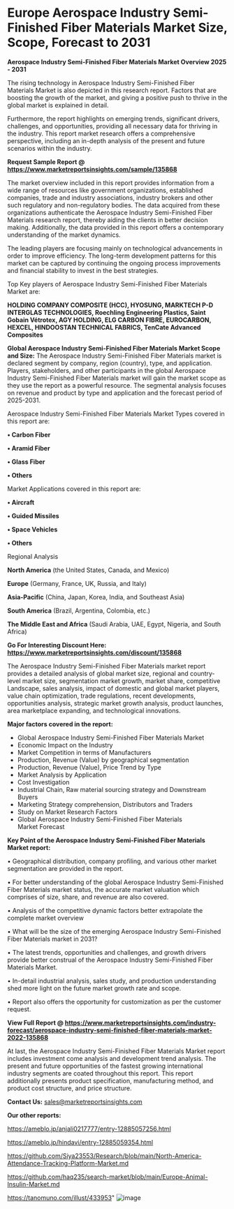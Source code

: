 # Europe Aerospace Industry Semi-Finished Fiber Materials Market Size, Scope, Forecast to 2031

<Strong> Aerospace Industry Semi-Finished Fiber Materials Market Overview 2025 - 2031</strong>

The rising technology in Aerospace Industry Semi-Finished Fiber Materials Market is also depicted in this research report. Factors that are boosting the growth of the market, and giving a positive push to thrive in the global market is explained in detail.

Furthermore, the report highlights on emerging trends, significant drivers, challenges, and opportunities, providing all necessary data for thriving in the industry. This report market research offers a comprehensive perspective, including an in-depth analysis of the present and future scenarios within the industry.

<strong>Request Sample Report @ <a href=https://www.marketreportsinsights.com/sample/135868>https://www.marketreportsinsights.com/sample/135868</a></strong>

The market overview included in this report provides information from a wide range of resources like government organizations, established companies, trade and industry associations, industry brokers and other such regulatory and non-regulatory bodies. The data acquired from these organizations authenticate the Aerospace Industry Semi-Finished Fiber Materials research report, thereby aiding the clients in better decision making. Additionally, the data provided in this report offers a contemporary understanding of the market dynamics.

The leading players are focusing mainly on technological advancements in order to improve efficiency. The long-term development patterns for this market can be captured by continuing the ongoing process improvements and financial stability to invest in the best strategies.

Top Key players of Aerospace Industry Semi-Finished Fiber Materials Market are:

<strong>HOLDING COMPANY COMPOSITE (HCC), HYOSUNG, MARKTECH P-D INTERGLAS TECHNOLOGIES, Roechling Engineering Plastics, Saint Gobain Vétrotex, AGY HOLDING, ELG CARBON FIBRE, EUROCARBON, HEXCEL, HINDOOSTAN TECHNICAL FABRICS, TenCate Advanced Composites</strong>

<strong><b>Global Aerospace Industry Semi-Finished Fiber Materials Market Scope and Size:</b></strong>
The Aerospace Industry Semi-Finished Fiber Materials market is declared segment by company, region (country), type, and application. Players, stakeholders, and other participants in the global Aerospace Industry Semi-Finished Fiber Materials market will gain the market scope as they use the report as a powerful resource. The segmental analysis focuses on revenue and product by type and application and the forecast period of 2025-2031.

Aerospace Industry Semi-Finished Fiber Materials Market Types covered in this report are:

<strong>• Carbon Fiber

• Aramid Fiber

• Glass Fiber

• Others</strong>

Market Applications covered in this report are:

<strong>• Aircraft

• Guided Missiles

• Space Vehicles

• Others</strong> 

Regional Analysis

<strong>North America</strong> (the United States, Canada, and Mexico)

<strong>Europe</strong> (Germany, France, UK, Russia, and Italy)

<strong>Asia-Pacific</strong> (China, Japan, Korea, India, and Southeast Asia)

<strong>South America</strong> (Brazil, Argentina, Colombia, etc.)

<strong>The Middle East and Africa</strong> (Saudi Arabia, UAE, Egypt, Nigeria, and South Africa)

<strong>Go For Interesting Discount Here: <a href=https://www.marketreportsinsights.com/discount/135868>https://www.marketreportsinsights.com/discount/135868</a></strong>

The Aerospace Industry Semi-Finished Fiber Materials market report provides a detailed analysis of global market size, regional and country-level market size, segmentation market growth, market share, competitive Landscape, sales analysis, impact of domestic and global market players, value chain optimization, trade regulations, recent developments, opportunities analysis, strategic market growth analysis, product launches, area marketplace expanding, and technological innovations.

<strong><b>Major factors covered in the report:</b></strong>
<ul>
  <li>Global Aerospace Industry Semi-Finished Fiber Materials Market </li>
  <li>Economic Impact on the Industry</li>
  <li>Market Competition in terms of Manufacturers</li>
  <li>Production, Revenue (Value) by geographical segmentation</li>
  <li>Production, Revenue (Value), Price Trend by Type</li>
  <li>Market Analysis by Application</li>
  <li>Cost Investigation</li>
  <li>Industrial Chain, Raw material sourcing strategy and Downstream Buyers</li>
  <li>Marketing Strategy comprehension, Distributors and Traders</li>
  <li>Study on Market Research Factors</li>
  <li>Global Aerospace Industry Semi-Finished Fiber Materials Market Forecast</li>
</ul>

<strong><b>Key Point of the Aerospace Industry Semi-Finished Fiber Materials Market report:</b></strong>

• Geographical distribution, company profiling, and various other market segmentation are provided in the report.

• For better understanding of the global Aerospace Industry Semi-Finished Fiber Materials market status, the accurate market valuation which comprises of size, share, and revenue are also covered.

• Analysis of the competitive dynamic factors better extrapolate the complete market overview

• What will be the size of the emerging Aerospace Industry Semi-Finished Fiber Materials market in 2031?

• The latest trends, opportunities and challenges, and growth drivers provide better construal of the Aerospace Industry Semi-Finished Fiber Materials Market.

• In-detail industrial analysis, sales study, and production understanding shed more light on the future market growth rate and scope.

• Report also offers the opportunity for customization as per the customer request.

<strong><b>View Full Report @ <a href=https://www.marketreportsinsights.com/industry-forecast/aerospace-industry-semi-finished-fiber-materials-market-2022-135868>https://www.marketreportsinsights.com/industry-forecast/aerospace-industry-semi-finished-fiber-materials-market-2022-135868</a></b></strong>


At last, the Aerospace Industry Semi-Finished Fiber Materials Market report includes investment come analysis and development trend analysis. The present and future opportunities of the fastest growing international industry segments are coated throughout this report. This report additionally presents product specification, manufacturing method, and product cost structure, and price structure.

<strong>Contact Us:</strong>
sales@marketreportsinsights.com

<strong>Our other reports:</strong>

<a href=https://ameblo.jp/anjali0217777/entry-12885057256.html>https://ameblo.jp/anjali0217777/entry-12885057256.html</a>

<a href=https://ameblo.jp/hindavi/entry-12885059354.html>https://ameblo.jp/hindavi/entry-12885059354.html</a>

<a href=https://github.com/Siya23553/Research/blob/main/North-America-Attendance-Tracking-Platform-Market.md>https://github.com/Siya23553/Research/blob/main/North-America-Attendance-Tracking-Platform-Market.md</a>

<a href=https://github.com/haq235/search-market/blob/main/Europe-Animal-Insulin-Market.md>https://github.com/haq235/search-market/blob/main/Europe-Animal-Insulin-Market.md</a>

<a href=https://tanomuno.com/illust/433953>https://tanomuno.com/illust/433953</a>"
![image](https://github.com/user-attachments/assets/cd173e73-f6ce-44ab-b939-6e5cc18707d1)
